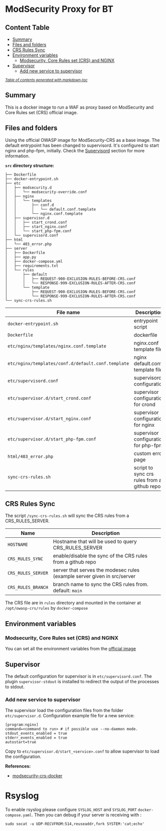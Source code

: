# ModSecurity Proxy for BT

## Content Table
   * [Summary](#summary)
  * [Files and folders](#files-and-folders)
  * [CRS Rules Sync](#crs-rules-sync)
  * [Environment variables](#environment-variables)
    + [Modsecurity, Core Rules set (CRS) and NGINX](#modsecurity--core-rules-set--crs--and-nginx)
  * [Supervisor](#supervisor)
    + [Add new service to supervisor](#add-new-service-to-supervisor)

<small><i><a href='http://ecotrust-canada.github.io/markdown-toc/'>Table of contents generated with markdown-toc</a></i></small>

## Summary 

This is a docker image to run a WAF as proxy based on ModSecurity and Core Rules set (CRS) official image.

## Files and folders

Using the official OWASP image for ModSecurity-CRS as a base image.
The default entrypoint has been changed to supervisord. It's configured to start nginx and php-fpm, initially.
Check the [Supervisord](#supervisord) section for more information.

**`src` directory structure:**

```
├── Dockerfile
├── docker-entrypoint.sh
├── etc
│   ├── modsecurity.d
│   │   └── modsecurity-override.conf
│   ├── nginx
│   │   └── templates
│   │       ├── conf.d
│   │       │   └── default.conf.template
│   │       └── nginx.conf.template
│   ├── supervisor.d
│   │   ├── start_crond.conf
│   │   ├── start_nginx.conf
│   │   └── start_php-fpm.conf
│   └── supervisord.conf
├── html
│   └── 403_error.php
├── server
│   ├── Dockerfile
│   ├── app.py
│   ├── docker-compose.yml
│   ├── requirements.txt
│   └── rules
│       ├── default
│       │   ├── REQUEST-900-EXCLUSION-RULES-BEFORE-CRS.conf
│       │   └── RESPONSE-999-EXCLUSION-RULES-AFTER-CRS.conf
│       └── template
│           ├── REQUEST-900-EXCLUSION-RULES-BEFORE-CRS.conf
│           └── RESPONSE-999-EXCLUSION-RULES-AFTER-CRS.conf
└── sync-crs-rules.sh

```
| File name | Description |
|-|-|
|`docker-entrypoint.sh` | entrypoint script |
|`Dockerfile` | dockerfile |
|`etc/nginx/templates/nginx.conf.template` | nginx.conf template file |
|`etc/nginx/templates/conf.d/default.conf.template` | nginx default.conf template file |
|`etc/supervisord.conf` | supervisord configuration |
|`etc/supervisor.d/start_crond.conf` | supervisor configuration for crond |
|`etc/supervisor.d/start_nginx.conf` | supervisor configuration for nginx |
|`etc/supervisor.d/start_php-fpm.conf` | supervisor configuration for php-fpm |
|`html/403_error.php` | custom error page |
|`sync-crs-rules.sh` | script to sync crs rules from a github repo |

## CRS Rules Sync

The script `/sync-crs-rules.sh` will sync the CRS rules from a CRS_RULES_SERVER.

| Name | Description|
|-|-|
| `HOSTNAME` | Hostname that will be used to query CRS_RULES_SERVER |
| `CRS_RULES_SYNC` | enable/disable the sync of the CRS rules from a github repo |
| `CRS_RULES_SERVER` | server that serves the modesec rules (example server given in src/server |
| `CRS_RULES_BRANCH` | branch name to sync the CRS rules from. default: `main`|

The CRS file are in `rules` directory and mounted in the container at `/opt/owasp-crs/rules` by `docker-compose`

## Environment variables

### Modsecurity, Core Rules set (CRS) and NGINX
You can set all the environment variables from the [official image](https://github.com/coreruleset/modsecurity-crs-docker)

## Supervisor

The default configuration for supervisor is in `etc/supervisord.conf`.
The plugin `supervisor-stdout` is installed to redirect the output of the processes to stdout.

### Add new service to supervisor

The supervisor load the configuration files from the folder `etc/supervisor.d`.
Configuration example file for a new service:

```
[program:nginx]
command=<command to run> # if possible use --no-daemon mode.
stdout_events_enabled = true
stderr_events_enabled = true
autostart=true
```
Copy to `etc/supervisor.d/start_<service>.conf` to allow supervisor to load the configuration.

**References:**

* [modsecurity-crs-docker](https://github.com/coreruleset/modsecurity-crs-docker)

# Rsyslog

To enable rsyslog please configure `SYSLOG_HOST` and `SYSLOG_PORT` `docker-compose.yaml`. Then you can debug if your server is receiving with :

```
sudo socat -u UDP-RECVFROM:514,reuseaddr,fork SYSTEM:'cat;echo'
```